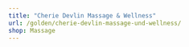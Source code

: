 ```yaml
---
title: "Cherie Devlin Massage & Wellness"
url: /golden/cherie-devlin-massage-und-wellness/
shop: Massage
---
```

